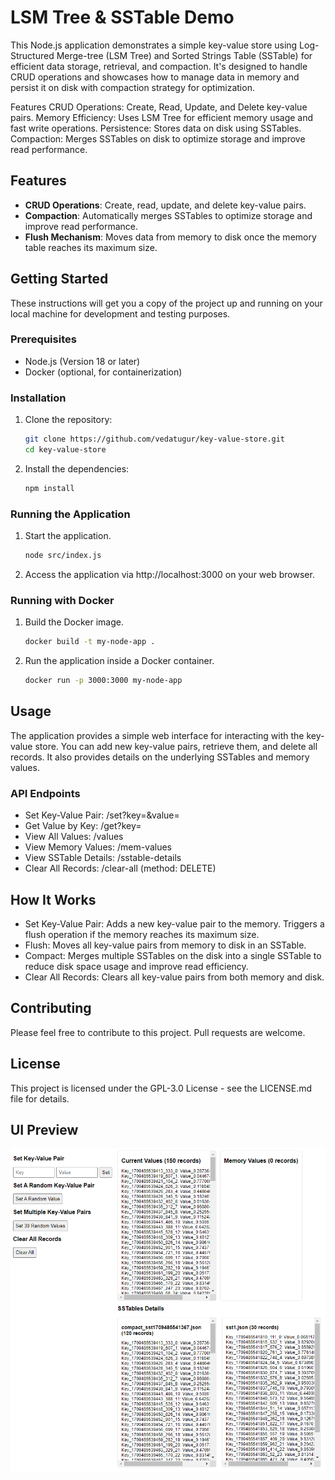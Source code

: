 
# LSM Tree & SSTable Demo

This Node.js application demonstrates a simple key-value store using Log-Structured Merge-tree (LSM Tree) and Sorted Strings Table (SSTable) for efficient data storage, retrieval, and compaction. It's designed to handle CRUD operations and showcases how to manage data in memory and persist it on disk with compaction strategy for optimization.

Features
CRUD Operations: Create, Read, Update, and Delete key-value pairs.
Memory Efficiency: Uses LSM Tree for efficient memory usage and fast write operations.
Persistence: Stores data on disk using SSTables.
Compaction: Merges SSTables on disk to optimize storage and improve read performance.


## Features
- **CRUD Operations**: Create, read, update, and delete key-value pairs.
- **Compaction**: Automatically merges SSTables to optimize storage and improve read performance.
- **Flush Mechanism**: Moves data from memory to disk once the memory table reaches its maximum size.

## Getting Started

These instructions will get you a copy of the project up and running on your local machine for development and testing purposes.

### Prerequisites

- Node.js (Version 18 or later)
- Docker (optional, for containerization)

### Installation

1. Clone the repository:

    ```bash
    git clone https://github.com/vedatugur/key-value-store.git
    cd key-value-store
    ```

2. Install the dependencies:

    ```bash
    npm install
    ```

### Running the Application
1. Start the application.
    ```bash
    node src/index.js
    ```
2. Access the application via http://localhost:3000 on your web browser.

### Running with Docker
1. Build the Docker image.
    ```bash
    docker build -t my-node-app .
    ```
2. Run the application inside a Docker container.
    ```bash
    docker run -p 3000:3000 my-node-app
    ```
## Usage
The application provides a simple web interface for interacting with the key-value store. You can add new key-value pairs, retrieve them, and delete all records. It also provides details on the underlying SSTables and memory values.

### API Endpoints
- Set Key-Value Pair: /set?key=<key>&value=<value>
- Get Value by Key: /get?key=<key>
- View All Values: /values
- View Memory Values: /mem-values
- View SSTable Details: /sstable-details
- Clear All Records: /clear-all (method: DELETE)

## How It Works
- Set Key-Value Pair: Adds a new key-value pair to the memory. Triggers a flush operation if the memory reaches its maximum size.
- Flush: Moves all key-value pairs from memory to disk in an SSTable.
- Compact: Merges multiple SSTables on the disk into a single SSTable to reduce disk space usage and improve read efficiency.
- Clear All Records: Clears all key-value pairs from both memory and disk.

## Contributing
Please feel free to contribute to this project. Pull requests are welcome.

## License
This project is licensed under the GPL-3.0 License - see the LICENSE.md file for details.

## UI Preview
![UI Preview](images/ui-preview.png)
